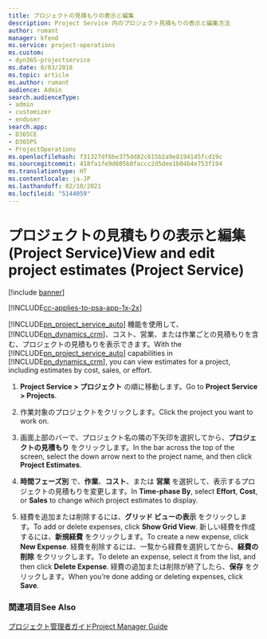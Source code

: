 ```yaml
---
title: プロジェクトの見積もりの表示と編集
description: Project Service 内のプロジェクト見積もりの表示と編集方法
author: rumant
manager: kfend
ms.service: project-operations
ms.custom:
- dyn365-projectservice
ms.date: 8/03/2018
ms.topic: article
ms.author: rumant
audience: Admin
search.audienceType:
- admin
- customizer
- enduser
search.app:
- D365CE
- D365PS
- ProjectOperations
ms.openlocfilehash: f31327df6be375dd82c615b2a9e8194145fcd19c
ms.sourcegitcommit: 418fa1fe9d605b8faccc2d5dee1b04b4e753f194
ms.translationtype: HT
ms.contentlocale: ja-JP
ms.lasthandoff: 02/10/2021
ms.locfileid: "5144059"
---
```

# <a name="view-and-edit-project-estimates-project-service"></a><span data-ttu-id="da660-103">プロジェクトの見積もりの表示と編集 (Project Service)</span><span class="sxs-lookup"><span data-stu-id="da660-103">View and edit project estimates (Project Service)</span></span>

[!include [banner](../includes/psa-now-project-operations.md)]

[!INCLUDE[cc-applies-to-psa-app-1x-2x](../includes/cc-applies-to-psa-app-1x-2x.md)]

<span data-ttu-id="da660-104">[!INCLUDE[pn_project_service_auto](../includes/pn-project-service-auto.md)] 機能を使用して、[!INCLUDE[pn_dynamics_crm](../includes/pn-dynamics-crm.md)]、コスト、営業、または作業ごとの見積もりを含む、プロジェクトの見積もりを表示できます。</span><span class="sxs-lookup"><span data-stu-id="da660-104">With the [!INCLUDE[pn_project_service_auto](../includes/pn-project-service-auto.md)] capabilities in [!INCLUDE[pn_dynamics_crm](../includes/pn-dynamics-crm.md)], you can view estimates for a project, including estimates by cost, sales, or effort.</span></span>  
  
1.  <span data-ttu-id="da660-105">**Project Service > プロジェクト** の順に移動します。</span><span class="sxs-lookup"><span data-stu-id="da660-105">Go to **Project Service > Projects**.</span></span>  
  
2.  <span data-ttu-id="da660-106">作業対象のプロジェクトをクリックします。</span><span class="sxs-lookup"><span data-stu-id="da660-106">Click the project you want to work on.</span></span>  
  
3.  <span data-ttu-id="da660-107">画面上部のバーで、プロジェクト名の隣の下矢印を選択してから、**プロジェクトの見積もり** をクリックします。</span><span class="sxs-lookup"><span data-stu-id="da660-107">In the bar across the top of the screen, select the down arrow next to the project name, and then click **Project Estimates**.</span></span>  
  
4.  <span data-ttu-id="da660-108">**時間フェーズ別** で、**作業**、**コスト**、または **営業** を選択して、表示するプロジェクトの見積もりを変更します。</span><span class="sxs-lookup"><span data-stu-id="da660-108">In **Time-phase By**, select **Effort**, **Cost**, or **Sales** to change which project estimates to display.</span></span>  
  
5.  <span data-ttu-id="da660-109">経費を追加または削除するには、**グリッド ビューの表示** をクリックします。</span><span class="sxs-lookup"><span data-stu-id="da660-109">To add or delete expenses, click **Show Grid View**.</span></span> <span data-ttu-id="da660-110">新しい経費を作成するには、**新規経費** をクリックします。</span><span class="sxs-lookup"><span data-stu-id="da660-110">To create a new expense, click **New Expense**.</span></span> <span data-ttu-id="da660-111">経費を削除するには、一覧から経費を選択してから、**経費の削除** をクリックします。</span><span class="sxs-lookup"><span data-stu-id="da660-111">To delete an expense, select it from the list, and then click **Delete Expense**.</span></span> <span data-ttu-id="da660-112">経費の追加または削除が終了したら、**保存** をクリックします。</span><span class="sxs-lookup"><span data-stu-id="da660-112">When you’re done adding or deleting expenses, click **Save**.</span></span>  
  
### <a name="see-also"></a><span data-ttu-id="da660-113">関連項目</span><span class="sxs-lookup"><span data-stu-id="da660-113">See Also</span></span>  
 [<span data-ttu-id="da660-114">プロジェクト管理者ガイド</span><span class="sxs-lookup"><span data-stu-id="da660-114">Project Manager Guide</span></span>](../psa/project-manager-guide.md)
